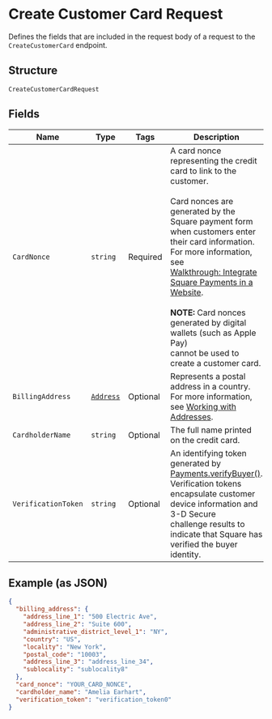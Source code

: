 
# Create Customer Card Request

Defines the fields that are included in the request body of a request
to the `CreateCustomerCard` endpoint.

## Structure

`CreateCustomerCardRequest`

## Fields

| Name | Type | Tags | Description |
|  --- | --- | --- | --- |
| `CardNonce` | `string` | Required | A card nonce representing the credit card to link to the customer.<br><br>Card nonces are generated by the Square payment form when customers enter<br>their card information. For more information, see<br>[Walkthrough: Integrate Square Payments in a Website](https://developer.squareup.com/docs/web-payments/take-card-payment).<br><br>__NOTE:__ Card nonces generated by digital wallets (such as Apple Pay)<br>cannot be used to create a customer card. |
| `BillingAddress` | [`Address`](../../doc/models/address.md) | Optional | Represents a postal address in a country.<br>For more information, see [Working with Addresses](https://developer.squareup.com/docs/build-basics/working-with-addresses). |
| `CardholderName` | `string` | Optional | The full name printed on the credit card. |
| `VerificationToken` | `string` | Optional | An identifying token generated by [Payments.verifyBuyer()](https://developer.squareup.com/reference/sdks/web/payments/objects/Payments#Payments.verifyBuyer).<br>Verification tokens encapsulate customer device information and 3-D Secure<br>challenge results to indicate that Square has verified the buyer identity. |

## Example (as JSON)

```json
{
  "billing_address": {
    "address_line_1": "500 Electric Ave",
    "address_line_2": "Suite 600",
    "administrative_district_level_1": "NY",
    "country": "US",
    "locality": "New York",
    "postal_code": "10003",
    "address_line_3": "address_line_34",
    "sublocality": "sublocality8"
  },
  "card_nonce": "YOUR_CARD_NONCE",
  "cardholder_name": "Amelia Earhart",
  "verification_token": "verification_token0"
}
```

